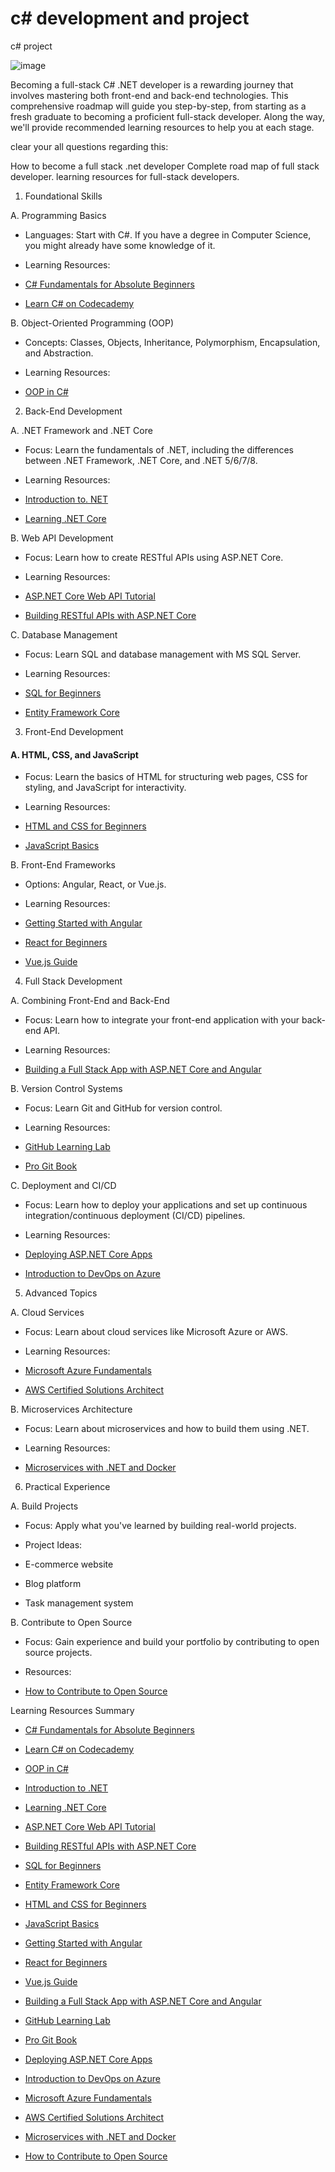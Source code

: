 # c# development and project 
c# project

![image](https://github.com/user-attachments/assets/be095413-5ad1-4341-b254-b8cd07c30a9f)

Becoming a full-stack C# .NET developer is a rewarding journey that involves mastering both front-end and back-end technologies. This comprehensive roadmap will guide you step-by-step, from starting as a fresh graduate to becoming a proficient full-stack developer. Along the way, we'll provide recommended learning resources to help you at each stage.

clear your all questions regarding this:

How to become a full stack .net developer
Complete road map of full stack developer.
learning resources for full-stack developers.

1. Foundational Skills

A. Programming Basics

- Languages: Start with C#. If you have a degree in Computer Science, you might already have some knowledge of it.

- Learning Resources:

 - [C# Fundamentals for Absolute Beginners](https://channel9.msdn.com/Series/C-Fundamentals-for-Absolute-Beginners)

 - [Learn C# on Codecademy](https://www.codecademy.com/learn/learn-c-sharp)

B. Object-Oriented Programming (OOP)

- Concepts: Classes, Objects, Inheritance, Polymorphism, Encapsulation, and Abstraction.

- Learning Resources:

 - [OOP in C#](https://www.pluralsight.com/courses/csharp-object-oriented-programming)

2. Back-End Development

A. .NET Framework and .NET Core

- Focus: Learn the fundamentals of .NET, including the differences between .NET Framework, .NET Core, and .NET 5/6/7/8.

- Learning Resources:

 - [Introduction to. NET](https://dotnet.microsoft.com/learn/dotnet/what-is-dotnet)

 - [Learning .NET Core](https://www.udemy.com/course/aspnetcore/)

 B. Web API Development

- Focus: Learn how to create RESTful APIs using ASP.NET Core.

- Learning Resources:

 - [ASP.NET Core Web API Tutorial](https://www.tutorialsteacher.com/webapi/asp.net-core-web-api)

 - [Building RESTful APIs with ASP.NET Core](https://www.pluralsight.com/courses/aspdotnet-core-2-restful-api-building)

 C. Database Management

- Focus: Learn SQL and database management with MS SQL Server.

- Learning Resources:

 - [SQL for Beginners](https://www.coursera.org/learn/sql-for-data-science)

 - [Entity Framework Core](https://docs.microsoft.com/en-us/ef/core/)

3. Front-End Development

#### A. HTML, CSS, and JavaScript

- Focus: Learn the basics of HTML for structuring web pages, CSS for styling, and JavaScript for interactivity.

- Learning Resources:

 - [HTML and CSS for Beginners](https://www.freecodecamp.org/learn/responsive-web-design/)

 - [JavaScript Basics](https://www.codecademy.com/learn/introduction-to-javascript)

 B. Front-End Frameworks

- Options: Angular, React, or Vue.js.

- Learning Resources:

 - [Getting Started with Angular](https://angular.io/start)

 - [React for Beginners](https://reactjs.org/docs/getting-started.html)

 - [Vue.js Guide](https://vuejs.org/v2/guide/)

4. Full Stack Development

A. Combining Front-End and Back-End

- Focus: Learn how to integrate your front-end application with your back-end API.

- Learning Resources:

 - [Building a Full Stack App with ASP.NET Core and Angular](https://www.udemy.com/course/aspnet-core-angular/)

 B. Version Control Systems

- Focus: Learn Git and GitHub for version control.

- Learning Resources:

 - [GitHub Learning Lab](https://lab.github.com/)

 - [Pro Git Book](https://git-scm.com/book/en/v2)

 C. Deployment and CI/CD

- Focus: Learn how to deploy your applications and set up continuous integration/continuous deployment (CI/CD) pipelines.

- Learning Resources:

 - [Deploying ASP.NET Core Apps](https://docs.microsoft.com/en-us/aspnet/core/host-and-deploy/)

 - [Introduction to DevOps on Azure](https://docs.microsoft.com/en-us/learn/modules/intro-to-devops/)

5. Advanced Topics

A. Cloud Services

- Focus: Learn about cloud services like Microsoft Azure or AWS.

- Learning Resources:

 - [Microsoft Azure Fundamentals](https://docs.microsoft.com/en-us/learn/paths/azure-fundamentals/)

 - [AWS Certified Solutions Architect](https://aws.amazon.com/certification/certified-solutions-architect-associate/)

 B. Microservices Architecture

- Focus: Learn about microservices and how to build them using .NET.

- Learning Resources:

 - [Microservices with .NET and Docker](https://dotnet.microsoft.com/learn/web/aspnet-architecture)

 6. Practical Experience

 A. Build Projects

- Focus: Apply what you've learned by building real-world projects.

- Project Ideas: 

 - E-commerce website

 - Blog platform

 - Task management system

 B. Contribute to Open Source

- Focus: Gain experience and build your portfolio by contributing to open source projects.

- Resources:

 - [How to Contribute to Open Source](https://opensource.guide/how-to-contribute/)

Learning Resources Summary

- [C# Fundamentals for Absolute Beginners](https://channel9.msdn.com/Series/C-Fundamentals-for-Absolute-Beginners)

- [Learn C# on Codecademy](https://www.codecademy.com/learn/learn-c-sharp)

- [OOP in C#](https://www.pluralsight.com/courses/csharp-object-oriented-programming)

- [Introduction to .NET](https://dotnet.microsoft.com/learn/dotnet/what-is-dotnet)

- [Learning .NET Core](https://www.udemy.com/course/aspnetcore/)

- [ASP.NET Core Web API Tutorial](https://www.tutorialsteacher.com/webapi/asp.net-core-web-api)

- [Building RESTful APIs with ASP.NET Core](https://www.pluralsight.com/courses/aspdotnet-core-2-restful-api-building)

- [SQL for Beginners](https://www.coursera.org/learn/sql-for-data-science)

- [Entity Framework Core](https://docs.microsoft.com/en-us/ef/core/)

- [HTML and CSS for Beginners](https://www.freecodecamp.org/learn/responsive-web-design/)

- [JavaScript Basics](https://www.codecademy.com/learn/introduction-to-javascript)

- [Getting Started with Angular](https://angular.io/start)

- [React for Beginners](https://reactjs.org/docs/getting-started.html)

- [Vue.js Guide](https://vuejs.org/v2/guide/)

- [Building a Full Stack App with ASP.NET Core and Angular](https://www.udemy.com/course/aspnet-core-angular/)

- [GitHub Learning Lab](https://lab.github.com/)

- [Pro Git Book](https://git-scm.com/book/en/v2)

- [Deploying ASP.NET Core Apps](https://docs.microsoft.com/en-us/aspnet/core/host-and-deploy/)

- [Introduction to DevOps on Azure](https://docs.microsoft.com/en-us/learn/modules/intro-to-devops/)

- [Microsoft Azure Fundamentals](https://docs.microsoft.com/en-us/learn/paths/azure-fundamentals/)

- [AWS Certified Solutions Architect](https://aws.amazon.com/certification/certified-solutions-architect-associate/)

- [Microservices with .NET and Docker](https://dotnet.microsoft.com/learn/web/aspnet-architecture)

- [How to Contribute to Open Source](https://opensource.guide/how-to-contribute/)
